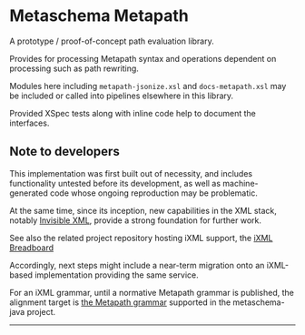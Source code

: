 # Metaschema Metapath

A prototype / proof-of-concept path evaluation library.

Provides for processing Metapath syntax and operations dependent on processing such as path rewriting.

Modules here including `metapath-jsonize.xsl` and `docs-metapath.xsl` may be included or called into pipelines elsewhere in this library.

Provided XSpec tests along with inline code help to document the interfaces.

## Note to developers

This implementation was first built out of necessity, and includes functionality untested before its development, as well as machine-generated code whose ongoing reproduction may be problematic.

At the same time, since its inception, new capabilities in the XML stack, notably [Invisible XML](https://invisiblexml.org), provide a strong foundation for further work.

See also the related project repository hosting iXML support, the [iXML Breadboard](https://github.com/usnistgov/ixml-breadboard)

Accordingly, next steps might include a near-term migration onto an iXML-based implementation providing the same service.

For an iXML grammar, until a normative Metapath grammar is published, the alignment target is [the Metapath grammar](https://github.com/usnistgov/metaschema-java/blob/main/core/src/main/antlr4/metapath10.g4) supported in the metaschema-java project.

---
